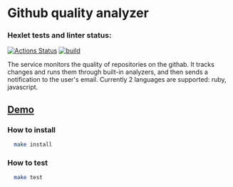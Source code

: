 # Github quality analyzer
### Hexlet tests and linter status:
[![Actions Status](https://github.com/alexSmkh/rails-project-lvl4/workflows/hexlet-check/badge.svg)](https://github.com/alexSmkh/rails-project-lvl4/actions)
[![build](https://github.com/alexSmkh/rails-project-lvl4/actions/workflows/build.yml/badge.svg?branch=main)](https://github.com/alexSmkh/rails-project-lvl4/actions/workflows/build.yml)

The service monitors the quality of repositories on the githab. It tracks changes and runs them through built-in analyzers, and then sends a notification to the user's email. Currently 2 languages are supported: ruby, javascript.
## [Demo](https://nameless-wildwood-93384.herokuapp.com/)

### How to install
```sh
  make install
```
### How to test
```sh
  make test
```
